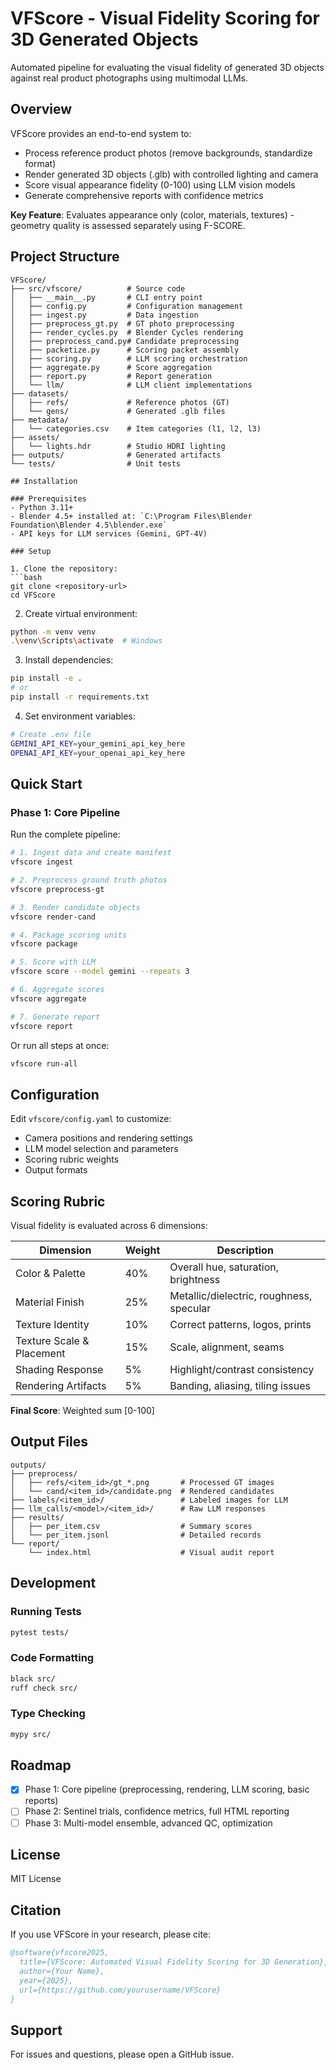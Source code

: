 # VFScore - Visual Fidelity Scoring for 3D Generated Objects

Automated pipeline for evaluating the visual fidelity of generated 3D objects against real product photographs using multimodal LLMs.

## Overview

VFScore provides an end-to-end system to:
- Process reference product photos (remove backgrounds, standardize format)
- Render generated 3D objects (.glb) with controlled lighting and camera
- Score visual appearance fidelity (0-100) using LLM vision models
- Generate comprehensive reports with confidence metrics

**Key Feature**: Evaluates appearance only (color, materials, textures) - geometry quality is assessed separately using F-SCORE.

## Project Structure

```
VFScore/
├── src/vfscore/          # Source code
│   ├── __main__.py       # CLI entry point
│   ├── config.py         # Configuration management
│   ├── ingest.py         # Data ingestion
│   ├── preprocess_gt.py  # GT photo preprocessing
│   ├── render_cycles.py  # Blender Cycles rendering
│   ├── preprocess_cand.py# Candidate preprocessing
│   ├── packetize.py      # Scoring packet assembly
│   ├── scoring.py        # LLM scoring orchestration
│   ├── aggregate.py      # Score aggregation
│   ├── report.py         # Report generation
│   └── llm/              # LLM client implementations
├── datasets/
│   ├── refs/             # Reference photos (GT)
│   └── gens/             # Generated .glb files
├── metadata/
│   └── categories.csv    # Item categories (l1, l2, l3)
├── assets/
│   └── lights.hdr        # Studio HDRI lighting
├── outputs/              # Generated artifacts
└── tests/                # Unit tests

## Installation

### Prerequisites
- Python 3.11+
- Blender 4.5+ installed at: `C:\Program Files\Blender Foundation\Blender 4.5\blender.exe`
- API keys for LLM services (Gemini, GPT-4V)

### Setup

1. Clone the repository:
```bash
git clone <repository-url>
cd VFScore
```

2. Create virtual environment:
```bash
python -m venv venv
.\venv\Scripts\activate  # Windows
```

3. Install dependencies:
```bash
pip install -e .
# or
pip install -r requirements.txt
```

4. Set environment variables:
```bash
# Create .env file
GEMINI_API_KEY=your_gemini_api_key_here
OPENAI_API_KEY=your_openai_api_key_here
```

## Quick Start

### Phase 1: Core Pipeline

Run the complete pipeline:

```bash
# 1. Ingest data and create manifest
vfscore ingest

# 2. Preprocess ground truth photos
vfscore preprocess-gt

# 3. Render candidate objects
vfscore render-cand

# 4. Package scoring units
vfscore package

# 5. Score with LLM
vfscore score --model gemini --repeats 3

# 6. Aggregate scores
vfscore aggregate

# 7. Generate report
vfscore report
```

Or run all steps at once:
```bash
vfscore run-all
```

## Configuration

Edit `vfscore/config.yaml` to customize:
- Camera positions and rendering settings
- LLM model selection and parameters
- Scoring rubric weights
- Output formats

## Scoring Rubric

Visual fidelity is evaluated across 6 dimensions:

| Dimension | Weight | Description |
|-----------|--------|-------------|
| Color & Palette | 40% | Overall hue, saturation, brightness |
| Material Finish | 25% | Metallic/dielectric, roughness, specular |
| Texture Identity | 10% | Correct patterns, logos, prints |
| Texture Scale & Placement | 15% | Scale, alignment, seams |
| Shading Response | 5% | Highlight/contrast consistency |
| Rendering Artifacts | 5% | Banding, aliasing, tiling issues |

**Final Score**: Weighted sum [0-100]

## Output Files

```
outputs/
├── preprocess/
│   ├── refs/<item_id>/gt_*.png       # Processed GT images
│   └── cand/<item_id>/candidate.png  # Rendered candidates
├── labels/<item_id>/                 # Labeled images for LLM
├── llm_calls/<model>/<item_id>/      # Raw LLM responses
├── results/
│   ├── per_item.csv                  # Summary scores
│   └── per_item.jsonl                # Detailed records
└── report/
    └── index.html                    # Visual audit report
```

## Development

### Running Tests
```bash
pytest tests/
```

### Code Formatting
```bash
black src/
ruff check src/
```

### Type Checking
```bash
mypy src/
```

## Roadmap

- [x] Phase 1: Core pipeline (preprocessing, rendering, LLM scoring, basic reports)
- [ ] Phase 2: Sentinel trials, confidence metrics, full HTML reporting
- [ ] Phase 3: Multi-model ensemble, advanced QC, optimization

## License

MIT License

## Citation

If you use VFScore in your research, please cite:

```bibtex
@software{vfscore2025,
  title={VFScore: Automated Visual Fidelity Scoring for 3D Generation},
  author={Your Name},
  year={2025},
  url={https://github.com/yourusername/VFScore}
}
```

## Support

For issues and questions, please open a GitHub issue.
